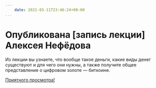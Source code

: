 ```yaml
---
    date: 2021-03-11T23:46:24+00:00
...
```


# Опубликована [запись лекции] Алексея Нефёдова

Из лекции вы узнаете, что вообще такое деньги, какие виды денег существуют и для чего они нужны, а также получите общее представление о цифровом золоте — биткоине.

[Приятного просмотра!](https://www.youtube.com/watch?v=rX8Qms3-z-s)